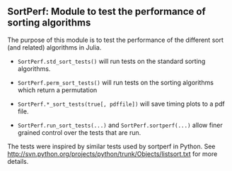 SortPerf: Module to test the performance of sorting algorithms
--------------------------------------------------------------

The purpose of this module is to test the performance of the
different sort (and related) algorithms in Julia.  

* `SortPerf.std_sort_tests()` will run tests on the standard sorting
algorithms.

* `SortPerf.perm_sort_tests()` will run tests on the sorting algorithms
which return a permutation

* `SortPerf.*_sort_tests(true[, pdffile])` will save timing plots to a pdf
file.

* `SortPerf.run_sort_tests(...)` and `SortPerf.sortperf(...)` allow finer
grained control over the tests that are run.

The tests were inspired by similar tests used by sortperf in Python.
See http://svn.python.org/projects/python/trunk/Objects/listsort.txt
for more details.
